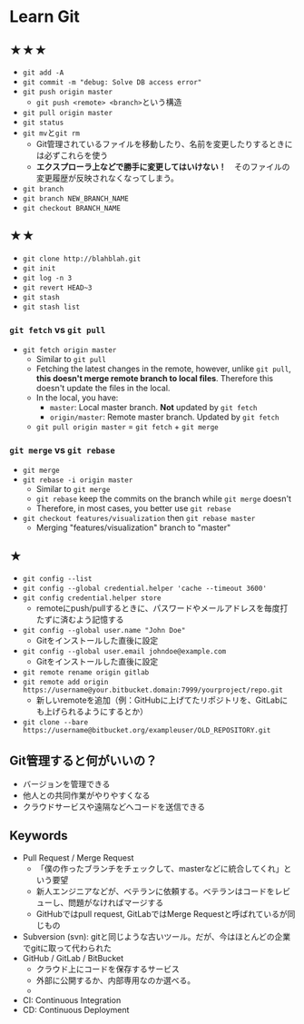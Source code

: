 # Learn Git



## ★★★
- `git add -A`
- `git commit -m "debug: Solve DB access error"`
- `git push origin master`
    - `git push <remote> <branch>`という構造
- `git pull origin master`
- `git status`
- `git mv`と`git rm`
    - Git管理されているファイルを移動したり、名前を変更したりするときには必ずこれらを使う
    - **エクスプローラ上などで勝手に変更してはいけない！**　そのファイルの変更履歴が反映されなくなってしまう。
- `git branch`
- `git branch NEW_BRANCH_NAME`
- `git checkout BRANCH_NAME`

## ★★
- `git clone http://blahblah.git`
- `git init`
- `git log -n 3`
- `git revert HEAD~3`
- `git stash`
- `git stash list`

### `git fetch` vs `git pull`
- `git fetch origin master`
    - Similar to `git pull`
    - Fetching the latest changes in the remote, however, unlike `git pull`, **this doesn't merge remote branch to local files**. Therefore this doesn't update the files in the local.
    - In the local, you have:
        - `master`: Local master branch. **Not** updated by `git fetch`
        - `origin/master`: Remote master branch. Updated by `git fetch`
    - `git pull origin master` = `git fetch` + `git merge`

### `git merge` vs `git rebase`
- `git merge`
- `git rebase -i origin master`
    - Similar to `git merge`
    - `git rebase` keep the commits on the branch while `git merge` doesn't
    - Therefore, in most cases, you better use `git rebase`
- `git checkout features/visualization` then `git rebase master`
    - Merging "features/visualization" branch to "master"


## ★
- `git config --list`
- `git config --global credential.helper 'cache --timeout 3600'`
- `git config credential.helper store`
    - remoteにpush/pullするときに、パスワードやメールアドレスを毎度打たずに済むよう記憶する
- `git config --global user.name "John Doe"`
    - Gitをインストールした直後に設定
- `git config --global user.email johndoe@example.com`
    - Gitをインストールした直後に設定
- `git remote rename origin gitlab`
- `git remote add origin https://username@your.bitbucket.domain:7999/yourproject/repo.git`
    - 新しいremoteを追加（例：GitHubに上げてたリポジトリを、GitLabにも上げられるようにするとか）
- `git clone --bare https://username@bitbucket.org/exampleuser/OLD_REPOSITORY.git`


 

## Git管理すると何がいいの？

- バージョンを管理できる
- 他人との共同作業がやりやすくなる
- クラウドサービスや遠隔などへコードを送信できる

## Keywords

- Pull Request / Merge Request
    - 「僕の作ったブランチをチェックして、masterなどに統合してくれ」という要望
    - 新人エンジニアなどが、ベテランに依頼する。ベテランはコードをレビューし、問題がなければマージする
    - GitHubではpull request, GitLabではMerge Requestと呼ばれているが同じもの
- Subversion (svn): gitと同じような古いツール。だが、今はほとんどの企業でgitに取って代わられた
- GitHub / GitLab / BitBucket
    - クラウド上にコードを保存するサービス
    - 外部に公開するか、内部専用なのか選べる。
    - 
- CI: Continuous Integration
- CD: Continuous Deployment

